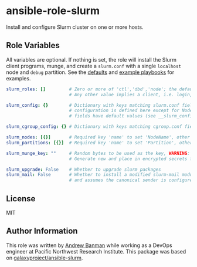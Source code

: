 ansible-role-slurm
==================

Install and configure Slurm cluster on one or more hosts.

Role Variables
--------------

All variables are optional. If nothing is set, the role will install the Slurm client programs, munge, and create a `slurm.conf` with a single `localhost` node and `debug` partition. See the [defaults](defaults/main.yml) and [example playbooks](examples/) for examples.

```yaml
slurm_roles: []         # Zero or more of 'ctl','dbd','node'; the default is all of the above.
                        # Any other value implies a client, i.e. login, node.

slurm_config: {}        # Dictionary with keys matching slurm.conf fields. All of the slurm
                        # configuration is defined here except for Nodes and Partitions. Some
                        # fields have default values (see __slurm_config_default in defaults).

slurm_cgroup_config: {} # Dictionary with keys matching cgroup.conf fields. Configure proctrack/cgroup

slurm_nodes: [{}]       # Required key 'name' to set 'NodeName', other keys match slurm.conf fields
slurm_partitions: [{}]  # Required key 'name' to set 'Partition', other keys match slurm.conf fields

slurm_munge_key: ""     # Random bytes to be used as the key, WARNING: default value is not secure,
                        # Generate new and place in encrypted secrets file

slurm_upgrade: False    # Whether to upgrade slurm packages
slurm_mail: False       # Whether to install a modified slurm-mail module that works with postfix
                        # and assumes the canonical sender is configured
```

License
-------

MIT

Author Information
------------------

This role was written by [Andrew Banman](https://github.com/andbanman) while working as a DevOps engineer at Pacific Northwest Research Institute. This package was based on [galaxyproject/ansible-slurm](https://github.com/galaxyproject/ansible-slurm.git).
